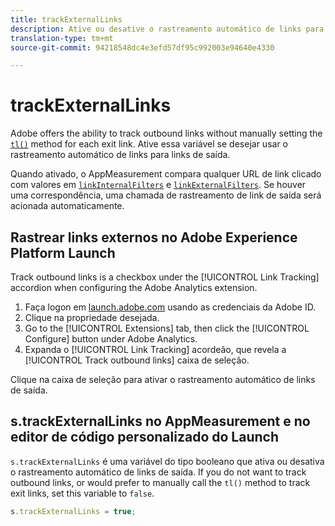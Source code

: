 ```yaml
---
title: trackExternalLinks
description: Ative ou desative o rastreamento automático de links para links de saída.
translation-type: tm+mt
source-git-commit: 94218548dc4e3efd57df95c992003e94640e4330

---
```



# trackExternalLinks

Adobe offers the ability to track outbound links without manually setting the [`tl()`](../functions/tl-method.md) method for each exit link. Ative essa variável se desejar usar o rastreamento automático de links para links de saída.

Quando ativado, o AppMeasurement compara qualquer URL de link clicado com valores em [`linkInternalFilters`](linkinternalfilters.md) e [`linkExternalFilters`](linkexternalfilters.md). Se houver uma correspondência, uma chamada de rastreamento de link de saída será acionada automaticamente.

## Rastrear links externos no Adobe Experience Platform Launch

Track outbound links is a checkbox under the [!UICONTROL Link Tracking] accordion when configuring the Adobe Analytics extension.

1. Faça logon em [launch.adobe.com](https://launch.adobe.com) usando as credenciais da Adobe ID.
2. Clique na propriedade desejada.
3. Go to the [!UICONTROL Extensions] tab, then click the [!UICONTROL Configure] button under Adobe Analytics.
4. Expanda o [!UICONTROL Link Tracking] acordeão, que revela a [!UICONTROL Track outbound links] caixa de seleção.

Clique na caixa de seleção para ativar o rastreamento automático de links de saída.

## s.trackExternalLinks no AppMeasurement e no editor de código personalizado do Launch

`s.trackExternalLinks` é uma variável do tipo booleano que ativa ou desativa o rastreamento automático de links de saída. If you do not want to track outbound links, or would prefer to manually call the `tl()` method to track exit links, set this variable to `false`.

```js
s.trackExternalLinks = true;
```

